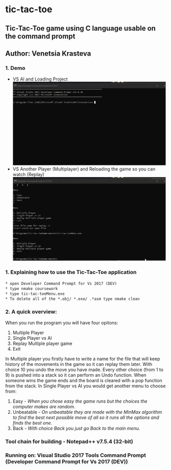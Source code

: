 # tic-tac-toe

## Tic-Tac-Toe game using C language usable on the command prompt
## Author: Venetsia Krasteva

### 1. Demo
* VS AI and Loading Project
![alt text](https://github.com/venetsia/Tic-Tac-ToeGame/blob/master/TicTacToeDemo.gif)
* VS Another Player (Multiplayer) and Reloading the game so you can watch (Replay)
![alt text](https://github.com/venetsia/Tic-Tac-ToeGame/blob/master/TicTacToeDemoMultipleP.gif)
	
### 1. Explaining how to use the Tic-Tac-Toe application
	* open Developer Command Prompt for Vs 2017 (DEV)
	* type nmake coursework
	* type tic-tac-toeMenu.exe
	* To delete all of the *.obj/ *.exe/ .*asm type nmake clean

### 2. A quick overview:
When you run the program you will have four opitons:
 1. Multiple Player 
 2. Single Player vs AI
 3. Replay Multiple player game 
 4. Exit
 
In Multiple player you firstly have to write a name for the file that will keep history of the movements in the game so it can replay them later. With choice 10 you undo the move you have made. Every other choice (from 1 to 9) is pushed into a stack so it can perform an Undo function. When someone wins the game ends and the board is cleared with a pop function from the stack.
In Single Player vs AI you would get another menu to choose from: 
1. Easy - *When you chose easy the game runs but the choices the computer makes are random.*
2. Unbeatable - *On unbeatable they are made with the MinMax algorithm to find the best next possible move of all so it runs all the options and finds the best one.*
3. Back -  *With choice Back you just go Back to the main menu.*

### Tool chain for building - Notepad++ v7.5.4 (32-bit)
### Running on: Visual Studio 2017 Tools Command Prompt (Developer Command Prompt for Vs 2017 (DEV))
